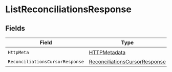 # ListReconciliationsResponse


## Fields

| Field                                                                                     | Type                                                                                      | Required                                                                                  | Description                                                                               |
| ----------------------------------------------------------------------------------------- | ----------------------------------------------------------------------------------------- | ----------------------------------------------------------------------------------------- | ----------------------------------------------------------------------------------------- |
| `HttpMeta`                                                                                | [HTTPMetadata](../../Models/Components/HTTPMetadata.md)                                   | :heavy_check_mark:                                                                        | N/A                                                                                       |
| `ReconciliationsCursorResponse`                                                           | [ReconciliationsCursorResponse](../../Models/Components/ReconciliationsCursorResponse.md) | :heavy_minus_sign:                                                                        | OK                                                                                        |